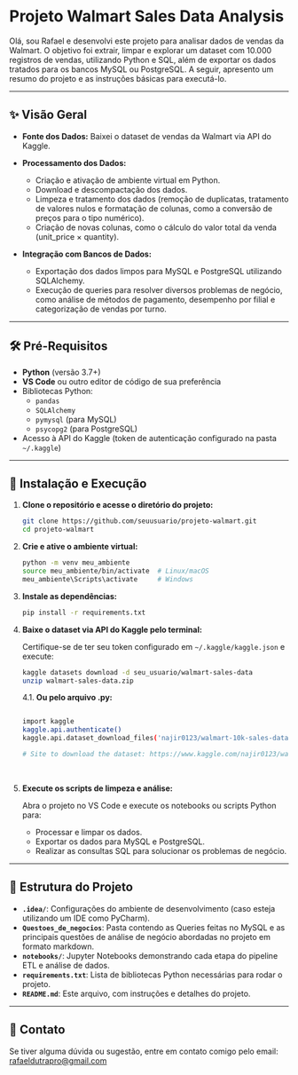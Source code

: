 # Projeto Walmart Sales Data Analysis

Olá, sou Rafael e desenvolvi este projeto para analisar dados de vendas da Walmart. O objetivo foi extrair, limpar e explorar um dataset com 10.000 registros de vendas, utilizando Python e SQL, além de exportar os dados tratados para os bancos MySQL ou PostgreSQL. A seguir, apresento um resumo do projeto e as instruções básicas para executá-lo.

---

## ✨ Visão Geral

- **Fonte dos Dados:** Baixei o dataset de vendas da Walmart via API do Kaggle.
- **Processamento dos Dados:**

  - Criação e ativação de ambiente virtual em Python.
  - Download e descompactação dos dados.
  - Limpeza e tratamento dos dados (remoção de duplicatas, tratamento de valores nulos e formatação de colunas, como a conversão de preços para o tipo numérico).
  - Criação de novas colunas, como o cálculo do valor total da venda (unit_price × quantity).

- **Integração com Bancos de Dados:**
  - Exportação dos dados limpos para MySQL e PostgreSQL utilizando SQLAlchemy.
  - Execução de queries para resolver diversos problemas de negócio, como análise de métodos de pagamento, desempenho por filial e categorização de vendas por turno.

---

## 🛠️ Pré-Requisitos

- **Python** (versão 3.7+)
- **VS Code** ou outro editor de código de sua preferência
- Bibliotecas Python:
  - `pandas`
  - `SQLAlchemy`
  - `pymysql` (para MySQL)
  - `psycopg2` (para PostgreSQL)
- Acesso à API do Kaggle (token de autenticação configurado na pasta `~/.kaggle`)

---

## 🚀 Instalação e Execução

1. **Clone o repositório e acesse o diretório do projeto:**

   ```bash
   git clone https://github.com/seuusuario/projeto-walmart.git
   cd projeto-walmart
   ```

2. **Crie e ative o ambiente virtual:**

   ```bash
   python -m venv meu_ambiente
   source meu_ambiente/bin/activate  # Linux/macOS
   meu_ambiente\Scripts\activate     # Windows
   ```

3. **Instale as dependências:**

   ```bash
   pip install -r requirements.txt
   ```

4. **Baixe o dataset via API do Kaggle pelo terminal:**

   Certifique-se de ter seu token configurado em `~/.kaggle/kaggle.json` e execute:

   ```bash
   kaggle datasets download -d seu_usuario/walmart-sales-data
   unzip walmart-sales-data.zip
   ```

   4.1. **Ou pelo arquivo .py:**

   ```bash

   import kaggle
   kaggle.api.authenticate()
   kaggle.api.dataset_download_files('najir0123/walmart-10k-sales-datasets', path='.', unzip=True)

   # Site to download the dataset: https://www.kaggle.com/najir0123/walmart-10k-sales-datasets
   ```

<br>

5. **Execute os scripts de limpeza e análise:**

   Abra o projeto no VS Code e execute os notebooks ou scripts Python para:

   - Processar e limpar os dados.
   - Exportar os dados para MySQL e PostgreSQL.
   - Realizar as consultas SQL para solucionar os problemas de negócio.

---

## 📂 Estrutura do Projeto  

- **`.idea/`**: Configurações do ambiente de desenvolvimento (caso esteja utilizando um IDE como PyCharm).  
- **`Questoes_de_negocios`**: Pasta contendo as Queries feitas no MySQL e as principais questões de análise de negócio abordadas no projeto em formato markdown.  
- **`notebooks/`**: Jupyter Notebooks demonstrando cada etapa do pipeline ETL e análise de dados.  
- **`requirements.txt`**: Lista de bibliotecas Python necessárias para rodar o projeto.  
- **`README.md`**: Este arquivo, com instruções e detalhes do projeto.  

---

## 📧 Contato

Se tiver alguma dúvida ou sugestão, entre em contato comigo pelo email: rafaeldutrapro@gmail.com
